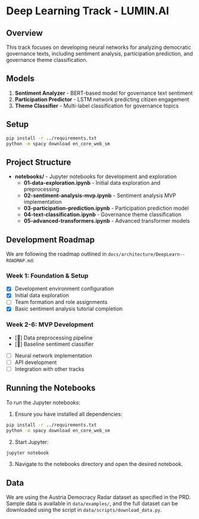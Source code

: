 # Deep Learning Track - LUMIN.AI

## Overview
This track focuses on developing neural networks for analyzing democratic governance texts, including sentiment analysis, participation prediction, and governance theme classification.

## Models
1. **Sentiment Analyzer** - BERT-based model for governance text sentiment
2. **Participation Predictor** - LSTM network predicting citizen engagement
3. **Theme Classifier** - Multi-label classification for governance topics

## Setup
```bash
pip install -r ../requirements.txt
python -m spacy download en_core_web_sm
```

## Project Structure
- **notebooks/** - Jupyter notebooks for development and exploration
  - **01-data-exploration.ipynb** - Initial data exploration and preprocessing
  - **02-sentiment-analysis-mvp.ipynb** - Sentiment analysis MVP implementation
  - **03-participation-prediction.ipynb** - Participation prediction model
  - **04-text-classification.ipynb** - Governance theme classification
  - **05-advanced-transformers.ipynb** - Advanced transformer models

## Development Roadmap
We are following the roadmap outlined in `docs/architecture/DeepLearn--ROADMAP.md`:

### Week 1: Foundation & Setup
- [x] Development environment configuration
- [x] Initial data exploration
- [ ] Team formation and role assignments
- [x] Basic sentiment analysis tutorial completion

### Week 2-6: MVP Development
- [🔄] Data preprocessing pipeline
- [🔄] Baseline sentiment classifier
- [ ] Neural network implementation
- [ ] API development
- [ ] Integration with other tracks

## Running the Notebooks
To run the Jupyter notebooks:

1. Ensure you have installed all dependencies:
```bash
pip install -r ../requirements.txt
python -m spacy download en_core_web_sm
```

2. Start Jupyter:
```bash
jupyter notebook
```

3. Navigate to the notebooks directory and open the desired notebook.

## Data
We are using the Austria Democracy Radar dataset as specified in the PRD. Sample data is available in `data/examples/`, and the full dataset can be downloaded using the script in `data/scripts/download_data.py`.

